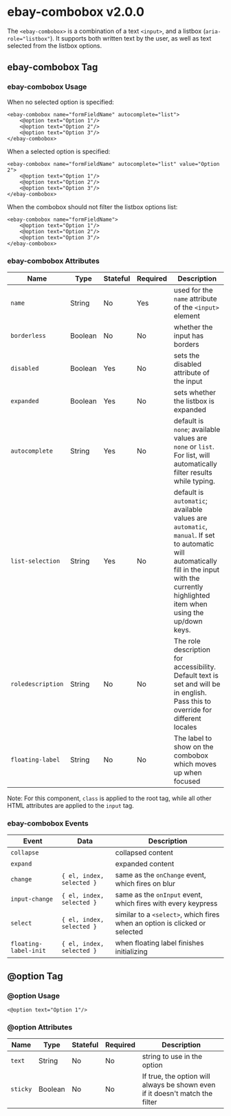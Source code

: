 # ebay-combobox v2.0.0

The `<ebay-combobox>` is a combination of a text `<input>`, and a listbox (`aria-role="listbox"`). It supports both written text by the user, as well as text selected from the listbox options.

## ebay-combobox Tag

### ebay-combobox Usage

When no selected option is specified:

```marko
<ebay-combobox name="formFieldName" autocomplete="list">
    <@option text="Option 1"/>
    <@option text="Option 2"/>
    <@option text="Option 3"/>
</ebay-combobox>
```

When a selected option is specified:

```marko
<ebay-combobox name="formFieldName" autocomplete="list" value="Option 2">
    <@option text="Option 1"/>
    <@option text="Option 2"/>
    <@option text="Option 3"/>
</ebay-combobox>
```

When the combobox should not filter the listbox options list:

```marko
<ebay-combobox name="formFieldName">
    <@option text="Option 1"/>
    <@option text="Option 2"/>
    <@option text="Option 3"/>
</ebay-combobox>
```

### ebay-combobox Attributes

Name | Type | Stateful | Required | Description
--- | --- | --- | --- | ---
`name` | String | No | Yes | used for the `name` attribute of the `<input>` element
`borderless` | Boolean | No | No | whether the input has borders
`disabled` | Boolean | Yes | No | sets the disabled attribute of the input
`expanded` | Boolean | Yes | No | sets whether the listbox is expanded
`autocomplete` | String | Yes | No | default is `none`; available values are `none` or `list`. For list, will automatically filter results while typing.
`list-selection` | String | Yes | No | default is `automatic`; available values are `automatic`, `manual`. If set to automatic will automatically fill in the input with the currently highlighted item when using the up/down keys.
`roledescription` | String | No | No | The role description for accessibility. Default text is set and will be in english. Pass this to override for different locales
`floating-label` | String | No | No | The label to show on the combobox which moves up when focused

Note: For this component, `class` is applied to the root tag, while all other HTML attributes are applied to the `input` tag.

### ebay-combobox Events

Event | Data |  Description
--- | --- | ---
`collapse` | | collapsed content
`expand` | | expanded content
`change` | `{ el, index, selected }` | same as the `onChange` event, which fires on blur
`input-change` | `{ el, index, selected }` | same as the `onInput` event, which fires with every keypress
`select` | `{ el, index, selected }` | similar to a `<select>`, which fires when an option is clicked or selected
`floating-label-init` | `{ el, index, selected }` | when floating label finishes initializing

## @option Tag

### @option Usage

```marko
<@option text="Option 1"/>
```

### @option Attributes

Name | Type | Stateful | Required | Description
--- | --- | --- | --- | ---
`text` | String | No | No | string to use in the option
`sticky` | Boolean | No | No | If true, the option will always be shown even if it doesn't match the filter
